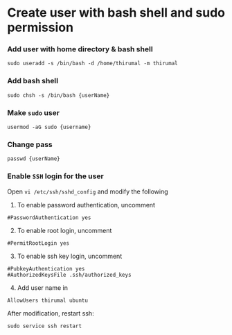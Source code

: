 # Create user with bash shell and sudo permission

### Add user with home directory & bash shell

    sudo useradd -s /bin/bash -d /home/thirumal -m thirumal

### Add bash shell

    sudo chsh -s /bin/bash {userName}

### Make `sudo` user

    usermod -aG sudo {username}

### Change pass

    passwd {userName}

### Enable `SSH` login for the user

  Open `vi /etc/ssh/sshd_config` and modify the following

  1. To enable password authentication, uncomment

    #PasswordAuthentication yes

  2. To enable root login, uncomment

    #PermitRootLogin yes

  3. To enable ssh key login, uncomment

    #PubkeyAuthentication yes
    #AuthorizedKeysFile .ssh/authorized_keys

  4. Add user name in 

    AllowUsers thirumal ubuntu

After modification, restart ssh:

    sudo service ssh restart
